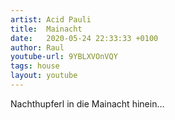 ```yaml
---
artist: Acid Pauli
title:  Mainacht 
date:   2020-05-24 22:33:33 +0100
author: Raul
youtube-url: 9YBLXVOnVQY
tags: house
layout: youtube
---
```


Nachthupferl in die Mainacht hinein…

